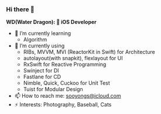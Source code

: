 
### Hi there 👋
__WD(Water Dragon):  iOS Developer__ 
- 🌱 I’m currently learning 
  - Algorithm
- 💬 I’m currently using 
  - RIBs, MVVM, MVI (ReactorKit in Swift) for Architecture
  - autolayout(with snapkit), flexlayout for UI
  - RxSwift for Reactive Programming
  - Swinject for DI
  - Fastlane for CD
  - Nimble, Quick, Cuckoo for Unit Test
  - Tuist for Modular Design
- 📫 How to reach me: sooyongs@icloud.com 
- ⚡ Interests: Photography, Baseball, Cats
